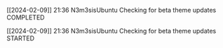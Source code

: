 [[2024-02-09]] 21:36 N3m3sisUbuntu Checking for beta theme updates COMPLETED

[[2024-02-09]] 21:36 N3m3sisUbuntu Checking for beta theme updates STARTED

